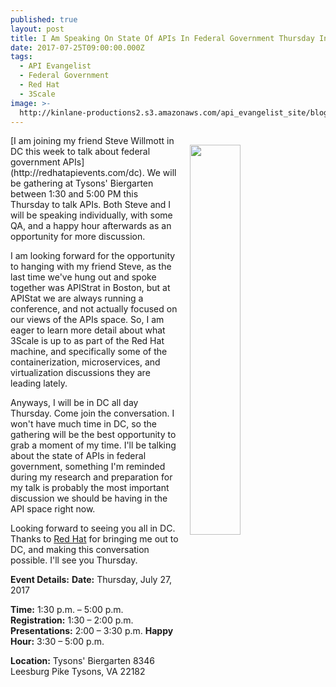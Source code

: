 ```yaml
---
published: true
layout: post
title: I Am Speaking On State Of APIs In Federal Government Thursday In DC
date: 2017-07-25T09:00:00.000Z
tags:
  - API Evangelist
  - Federal Government
  - Red Hat
  - 3Scale
image: >-
  http://kinlane-productions2.s3.amazonaws.com/api_evangelist_site/blog/steve_and_i_apistrat_2016.jpg
---
```

<p><img src="http://kinlane-productions2.s3.amazonaws.com/api_evangelist_site/blog/steve_and_i_apistrat_2016.jpg" align="right" width="40%" style="padding: 15px;" /></p>[I am joining my friend Steve Willmott in DC this week to talk about federal government APIs](http://redhatapievents.com/dc). We will  be gathering at Tysons' Biergarten between 1:30 and 5:00 PM this Thursday to talk APIs. Both Steve and I will be speaking individually, with some QA, and a happy hour afterwards as an opportunity for more discussion.

I am looking forward for the opportunity to hanging with my friend Steve, as the last time we've hung out and spoke together was APIStrat in Boston, but at APIStat we are always running a conference, and not actually focused on our views of the APIs space. So, I am eager to learn more detail about what 3Scale is up to as part of the Red Hat machine, and specifically some of the containerization, microservices, and virtualization discussions they are leading lately.

Anyways, I will be in DC all day Thursday. Come join the conversation. I won't have much time in DC, so the gathering will be the best opportunity to grab a moment of my time. I'll be talking about the state of APIs in federal government, something I'm reminded during my research and preparation for my talk is probably the most important discussion we should be having in the API space right now.

Looking forward to seeing you all in DC. Thanks to [Red Hat](redhat.com) for bringing me out to DC, and making this conversation possible. I'll see you Thursday.

**Event Details:**
**Date:** Thursday, July 27, 2017

**Time:** 1:30 p.m. – 5:00 p.m.
**Registration:** 1:30 – 2:00 p.m.
**Presentations:** 2:00 – 3:30 p.m.
**Happy Hour:** 3:30 – 5:00 p.m.

**Location:**
Tysons' Biergarten
8346 Leesburg Pike
Tysons, VA 22182
